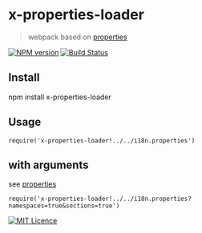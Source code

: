 # x-properties-loader 
> webpack based on [properties](https://www.npmjs.com/package/properties)

[![NPM version][npm-image]][npm-url]
[![Build Status][travis-image]][travis-url]

## Install
npm install x-properties-loader 

## Usage
```
require('x-properties-loader!../../i18n.properties')  
```

## with arguments
see [properties](https://www.npmjs.com/package/properties)
```
require('x-properties-loader!../../i18n.properties?namespaces=true&sections=true')
```

[![MIT Licence][licence-image]][licence-url]

[npm-image]: http://img.shields.io/npm/v/x-properties-loader.svg
[npm-url]: http://npmjs.org/package/x-properties-loader
[travis-image]: https://img.shields.io/travis/brucejcw/x-properties-loader.svg
[travis-url]: https://travis-ci.org/brucejcw/x-properties-loader
[licence-image]: https://img.shields.io/github/license/mashape/apistatus.svg
[licence-url]: https://opensource.org/licenses/mit-license.php